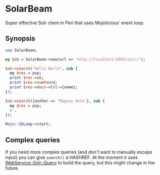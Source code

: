 SolarBeam
=========

Super effective Solr client in Perl that uses Mojolicious' event loop.

## Synopsis

```perl
use SolarBeam;

my $sb = SolarBeam->new(url => 'http://localhost:8983/solr/');

$sb->search('Hello World', sub {
  my $res = pop;
  print $res->ok;
  print $res->numFound;
  print $res->docs->[0]->{name};
});

$sb->search({author => 'Magnus Holm'}, sub {
  my $res = pop;
  # …
});

Mojo::IOLoop->start;
```

## Complex queries

If you need more complex queries (and *don't* want to manually escape
input) you can give `search()` a HASHREF. At the moment it uses
[WebService::Solr::Query][solr-query] to build the query, but this might
change in the future.

[solr-query]: http://search.cpan.org/~bricas/WebService-Solr-0.15/lib/WebService/Solr/Query.pm

